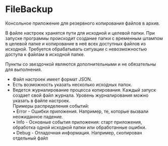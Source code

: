 # FileBackup

Консольное приложение для резервного копирования файлов в архив.

В файле настроек хранятся пути для исходной и целевой папки.
При запуске программы происходит создание папки с временным штампом в целевой папке и копирование в неё всех доступных файлов из исходной. Требуется обрабатывать ситуации с невозможностью доступа к файлам в исходной папке.

Пункты со звездочкой являются дополнительными и не обязательны для выполнения.
* Файл настроек имеет формат JSON.
* Есть возможность указать несколько исходных папок.
* Ведется журналирование процесса копирования. Каждый запуск создает свой файл журнала. Уровень журналирования можно указать в файле настроек.\
Примеры распределения событий:\
•	Error - Ошибки приложения. Например, те, которые вызвали неожиданное падение.\
•	Info - Основные события приложения: старт приложения, обработка одной исходной папки или обработанные ошибки.\
•	Debug - Отладочная информация. Например, скопирован отдельный файл
